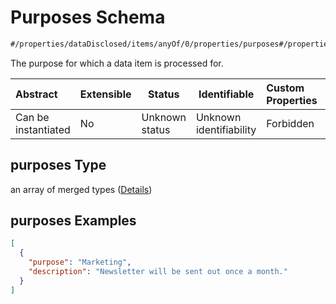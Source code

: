 # Purposes Schema

```txt
#/properties/dataDisclosed/items/anyOf/0/properties/purposes#/properties/dataDisclosed/items/anyOf/0/properties/purposes
```

The purpose for which a data item is processed for.


| Abstract            | Extensible | Status         | Identifiable            | Custom Properties | Additional Properties | Access Restrictions | Defined In                                                           |
| :------------------ | ---------- | -------------- | ----------------------- | :---------------- | --------------------- | ------------------- | -------------------------------------------------------------------- |
| Can be instantiated | No         | Unknown status | Unknown identifiability | Forbidden         | Allowed               | none                | [tilt-schema.json\*](../out/tilt-schema.json "open original schema") |

## purposes Type

an array of merged types ([Details](tilt-schema-properties-datadisclosed-items-anyof-anyof-schema-properties-purposes-items.md))

## purposes Examples

```json
[
  {
    "purpose": "Marketing",
    "description": "Newsletter will be sent out once a month."
  }
]
```
